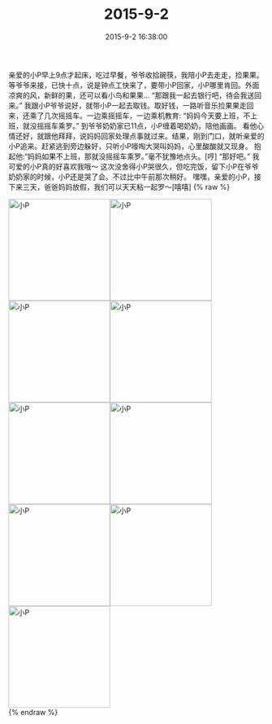 ﻿---
title: 2015-9-2
date: 2015-9-2 16:38:00
tags:
categories: 妈妈
---
亲爱的小P早上9点才起床，吃过早餐，爷爷收拾碗筷，我陪小P去走走，捡果果。等爷爷来接，已快十点，说是钟点工快来了，要带小P回家，小P哪里肯回。外面凉爽的风，新鲜的果，还可以看小鸟和果果…
“那跟我一起去银行吧，待会我送回来。”
我跟小P爷爷说好，就带小P一起去取钱。取好钱，一路听音乐捡果果走回来，还乘了几次摇摇车。一边乘摇摇车，一边乘机教育:
“妈妈今天要上班，不上班，就没摇摇车乘罗。”
到爷爷奶奶家已11点，小P缠着喝奶奶，陪他画画。
看他心情还好，就跟他拜拜，说妈妈回家处理点事就过来。结果，刚到门口，就听亲爱的小P追来。赶紧逃到旁边躲好，只听小P嚎啕大哭叫妈妈，心里酸酸就又现身。
抱起他:“妈妈如果不上班，那就没摇摇车乘罗。”毫不犹豫地点头。[哼]
“那好吧。”
我可爱的小P真的好喜欢我哦～
这次没舍得小P哭很久，但吃完饭，留下小P在爷爷奶奶家的时候，小P还是哭了会。不过比中午前那次稍好。
嘿嘿，亲爱的小P，接下来三天，爸爸妈妈放假，我们可以天天粘一起罗～[嘻嘻]
{% raw %}
<div style="width:500 px">
<div style="float:left; width:100 px"><img src="/2015-9-2/微信图片_20171011153926.jpg" width="200" alt="小P"></div>
<div style="float:left; width:100 px"><img src="/2015-9-2/微信图片_20171011153938.jpg" width="200" alt="小P"></div>
<div style="float:left; width:100 px"><img src="/2015-9-2/微信图片_20171011153948.jpg" width="200" alt="小P"></div>
<div style="float:left; width:100 px"><img src="/2015-9-2/微信图片_20171011153958.jpg" width="200" alt="小P"></div>
<div style="float:left; width:100 px"><img src="/2015-9-2/微信图片_20171011154007.jpg" width="200" alt="小P"></div>
<div style="float:left; width:100 px"><img src="/2015-9-2/微信图片_20171011154015.jpg" width="200" alt="小P"></div>
<div style="float:left; width:100 px"><img src="/2015-9-2/微信图片_20171011154024.jpg" width="200" alt="小P"></div>
<div style="float:left; width:100 px"><img src="/2015-9-2/微信图片_20171011154033.jpg" width="200" alt="小P"></div>
<div style="float:left; width:100 px"><img src="/2015-9-2/微信图片_20171011154043.jpg" width="200" alt="小P"></div>
<div style="clear:both"></div>
</div>
{% endraw %}